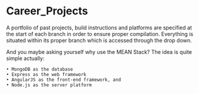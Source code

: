 # Career_Projects
A portfolio of past projects, build instructions and platforms are specified at the start of each branch in order to ensure proper compilation.  Everything is situated within its proper branch which is accessed through the drop down.   


And you maybe asking yourself why use the MEAN Stack? The idea is quite simple actually:

    • MongoDB as the database
    • Express as the web framework
    • AngularJS as the front-end framework, and
    • Node.js as the server platform
